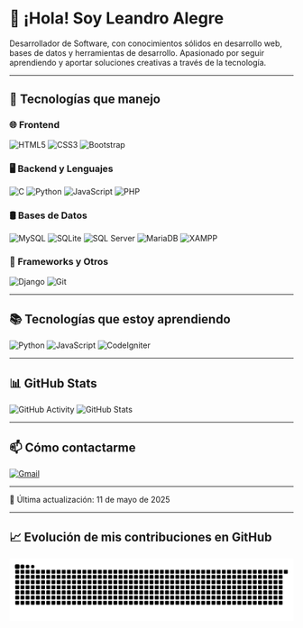 # 👋 ¡Hola! Soy Leandro Alegre

Desarrollador de Software, con conocimientos sólidos en desarrollo web, bases de datos y herramientas de desarrollo. Apasionado por seguir aprendiendo y aportar soluciones creativas a través de la tecnología.

---

## 💼 Tecnologías que manejo

### 🌐 Frontend

![HTML5](https://img.shields.io/badge/HTML5-E34F26?logo=html5&logoColor=white&style=flat)
![CSS3](https://img.shields.io/badge/CSS3-1572B6?logo=css3&logoColor=white&style=flat)
![Bootstrap](https://img.shields.io/badge/Bootstrap-7952B3?logo=bootstrap&logoColor=white&style=flat)

### 🖥️ Backend y Lenguajes

![C](https://img.shields.io/badge/C-A8B9CC?logo=c&logoColor=white&style=flat)
![Python](https://img.shields.io/badge/Python-3776AB?logo=python&logoColor=white&style=flat)
![JavaScript](https://img.shields.io/badge/JavaScript-F7DF1E?logo=javascript&logoColor=black&style=flat)
![PHP](https://img.shields.io/badge/PHP-777BB4?logo=php&logoColor=white&style=flat)

### 🛢️ Bases de Datos

![MySQL](https://img.shields.io/badge/MySQL-4479A1?logo=mysql&logoColor=white&style=flat)
![SQLite](https://img.shields.io/badge/SQLite-003B57?logo=sqlite&logoColor=white&style=flat)
![SQL Server](https://img.shields.io/badge/Microsoft_SQL_Server-CC2927?logo=microsoft-sql-server&logoColor=white&style=flat)
![MariaDB](https://img.shields.io/badge/MariaDB-003545?logo=mariadb&logoColor=white&style=flat)
![XAMPP](https://img.shields.io/badge/XAMPP-FB7A24?logo=xampp&logoColor=white&style=flat)

### 🧰 Frameworks y Otros

![Django](https://img.shields.io/badge/Django-092E20?logo=django&logoColor=white&style=flat)
![Git](https://img.shields.io/badge/Git-F05032?logo=git&logoColor=white&style=flat)

---

## 📚 Tecnologías que estoy aprendiendo

![Python](https://img.shields.io/badge/Python-3776AB?logo=python&logoColor=white&style=flat)
![JavaScript](https://img.shields.io/badge/JavaScript-F7DF1E?logo=javascript&logoColor=black&style=flat)
![CodeIgniter](https://img.shields.io/badge/CodeIgniter-E44D26?logo=codeigniter&logoColor=white&style=flat)

---

## 📊 GitHub Stats

![GitHub Activity](https://github-readme-stats.vercel.app/api?username=Dev-Leandr0&show_icons=true&theme=tokyonight)
![GitHub Stats](https://github-readme-stats.vercel.app/api/top-langs/?username=Dev-Leandr0&layout=compact&theme=tokyonight)

---

## 📫 Cómo contactarme

[![Gmail](https://img.shields.io/badge/Gmail-D14836?style=flat&logo=gmail&logoColor=white)](mailto:leandroalegregabriel@gmail.com)

---

📅 Última actualización: 11 de mayo de 2025

---

## 📈 Evolución de mis contribuciones en GitHub

![snake gif](https://github.com/Dev-Leandr0/Dev-Leandr0/blob/output/github-snake.svg)

